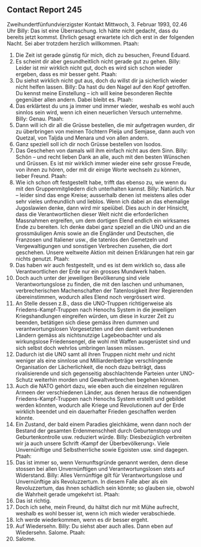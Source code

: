 ## Contact Report 245
Zweihundertfünfundvierzigster Kontakt
Mittwoch, 3. Februar 1993, 02.46 Uhr
Billy:
Das ist eine Überraschung. Ich hätte nicht gedacht, dass du bereits jetzt kommst. Ehrlich gesagt erwartete ich dich erst in der folgenden Nacht. Sei aber trotzdem herzlich willkommen.
Ptaah:
1. Die Zeit ist gerade günstig für mich, dich zu besuchen, Freund Eduard.
2. Es scheint dir aber gesundheitlich nicht gerade gut zu gehen.
Billy:
Leider ist mir wirklich nicht gut, doch es wird sich schon wieder ergeben, dass es mir besser geht.
Ptaah:
3. Du siehst wirklich nicht gut aus, doch du willst dir ja sicherlich wieder nicht helfen lassen.
Billy:
Da hast du den Nagel auf den Kopf getroffen. Du kennst meine Einstellung – ich will keine besonderen Rechte gegenüber allen andern. Dabei bleibt es.
Ptaah:
4. Das erklärtest du uns ja immer und immer wieder, weshalb es wohl auch sinnlos sein wird, wenn ich einen neuerlichen Versuch unternehme.
Billy:
Genau.
Ptaah:
5. Dann will ich dir all die Grüsse bestellen, die mir aufgetragen wurden, dir zu überbringen von meinen Töchtern Pleija und Semjase, dann auch von Quetzal, von Taljda und Menara und von allen andern.
6. Ganz speziell soll ich dir noch Grüsse bestellen von Isodos.
7. Das Geschehen von damals will ihm einfach nicht aus dem Sinn.
Billy:
Schön – und recht lieben Dank an alle, auch mit den besten Wünschen und Grüssen. Es ist mir wirklich immer wieder eine sehr grosse Freude, von ihnen zu hören, oder mit dir einige Worte wechseln zu können, lieber Freund.
Ptaah:
8. Wie ich schon oft festgestellt habe, trifft das ebenso zu, wie wenn du mit den Gruppenmitgliedern dich unterhalten kannst.
Billy:
Natürlich. Nur – leider sind das enge Kreise; ausserhalb denen ist meistens alles oder sehr vieles unfreundlich und lieblos. Wenn ich dabei an das ehemalige Jugoslawien denke, dann wird mir speiübel. Dies auch in der Hinsicht, dass die Verantwortlichen dieser Welt nicht die erforderlichen Massnahmen ergreifen, um dem dortigen Elend endlich ein wirksames Ende zu bereiten. Ich denke dabei ganz speziell an die UNO und an die grossmäuligen Amis sowie an die Engländer und Deutschen, die Franzosen und Italiener usw., die tatenlos den Gemetzeln und Vergewaltigungen und sonstigen Verbrechen zusehen, die dort geschehen. Unsere weltweite Aktion mit deinen Erklärungen hat rein gar nichts genutzt.
Ptaah:
9. Das haben wir auch festgestellt, und es ist dem wirklich so, dass alle Verantwortlichen der Erde nur ein grosses Mundwerk haben.
10. Doch auch unter der jeweiligen Bevölkerung sind viele Verantwortungslose zu finden, die mit den laschen und unhumanen, verbrecherischen Machenschaften der Tatenlosigkeit ihrer Regierenden übereinstimmen, wodurch alles Elend noch vergrössert wird.
11. An Stelle dessen z.B., dass die UNO-Truppen richtigerweise als Friedens-Kampf-Truppen nach Henochs System in die jeweiligen Kriegshandlungen eingreifen würden, um diese in kurzer Zeit zu beenden, betätigen sich diese gemäss ihren dummen und verantwortungslosen Vorgesetzten und den damit verbundenen Ländern gemäss als nichtsnutzige Lagebeobachter und als wirkungslose Friedensengel, die wohl mit Waffen ausgerüstet sind und sich selbst doch wehrlos umbringen lassen müssen.
12. Dadurch ist die UNO samt all ihren Truppen nicht mehr und nicht weniger als eine sinnlose und Milliardenbeträge verschlingende Organisation der Lächerlichkeit, die noch dazu beiträgt, dass rivalisierende und sich gegenseitig abschlachtende Parteien unter UNO-Schutz weiterhin morden und Gewaltverbrechen begehen können.
13. Auch die NATO gehört dazu, wie eben auch die einzelnen regulären Armeen der verschiedenen Länder, aus denen heraus die notwendigen Friedens-Kampf-Truppen nach Henochs System erstellt und gebildet werden könnten, wodurch alle Kriege und Revolutionen auf der Erde wirklich beendet und ein dauerhafter Frieden geschaffen werden könnte.
14. Ein Zustand, der bald einem Paradies gleichkäme, wenn dann noch der Bestand der gesamten Erdenmenschheit durch Geburtenstopp und Geburtenkontrolle usw. reduziert würde.
Billy:
Diesbezüglich verbreiten wir ja auch unsere Schrift ‹Kampf der Überbevölkerung›. Viele Unvernünftige und Selbstherrliche sowie Egoisten usw. sind dagegen.
Ptaah:
15. Das ist immer so, wenn Vernunftsgründe genannt werden, denn diese stossen bei allen Unvernünftigen und Verantwortungslosen stets auf Widerstand.
Billy:
Alles Vernünftige gilt für Verantwortungslose und Unvernünftige als Revoluzzertum. In diesem Falle aber als ein Revoluzzertum, das ihnen schädlich sein könnte; so glauben sie, obwohl die Wahrheit gerade umgekehrt ist.
Ptaah:
16. Das ist richtig.
17. Doch ich sehe, mein Freund, du hältst dich nur mit Mühe aufrecht, weshalb es wohl besser ist, wenn ich mich wieder verabschiede.
18. Ich werde wiederkommen, wenn es dir besser ergeht.
19. Auf Wiedersehn.
Billy:
Du siehst aber auch alles. Dann eben auf Wiedersehn. Salome.
Ptaah:
20. Salome.